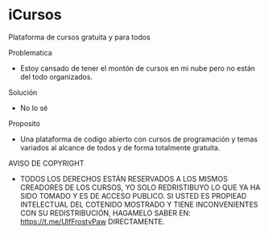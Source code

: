 # iCursos
Plataforma de cursos gratuita y para todos


Problematica
- Estoy cansado de tener el montón de cursos en mi nube pero no están del todo organizados. 

Solución
- No lo sé

Proposito
- Una plataforma de codigo abierto con cursos de programación y temas variados al alcance de todos y de forma totalmente gratuita.


AVISO DE COPYRIGHT

- TODOS LOS DERECHOS ESTÁN RESERVADOS A LOS MISMOS CREADORES DE LOS CURSOS, YO SOLO REDRISTIBUYO LO QUE YA HA SIDO TOMADO Y ES DE ACCESO PUBLICO. SI USTED ES PROPIEAD INTELECTUAL DEL COTENIDO MOSTRADO Y TIENE INCONVENIENTES CON SU REDISTRIBUCIÓN, HAGAMELO SABER EN: https://t.me/UlfFrostyPaw DIRECTAMENTE.
